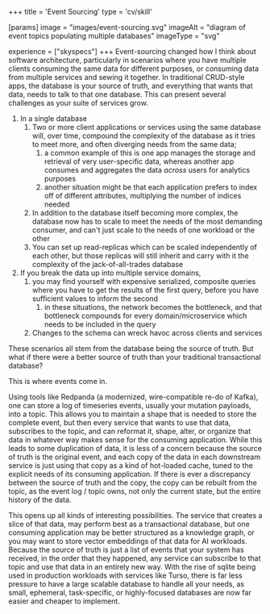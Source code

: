 +++
title = 'Event Sourcing'
type = 'cv/skill'

[params]
  image = "images/event-sourcing.svg"
  imageAlt = "diagram of event topics populating multiple databases"
  imageType = "svg"

experience = ["skyspecs"]
+++
Event-sourcing changed how I think about software architecture, particularly in scenarios where you have multiple clients consuming the same data for different purposes, or consuming data from multiple services and sewing it together.  In traditional CRUD-style apps, the database is your source of truth, and everything that wants that data, needs to talk to that one database.  This can present several challenges as your suite of services grow.

1. In a single database 
    1. Two or more client applications or services using the same database will, over time, compound the complexity of the database as it tries to meet more, and often diverging needs from the same data;
        1. a common example of this is one app manages the storage and retrieval of very user-specific data, whereas another app consumes and aggregates the data _across_ users for analytics purposes
        1. another situation might be that each application prefers to index off of different attributes, multiplying the number of indices needed
    1. In addition to the database itself becoming more complex, the database now has to scale to meet the needs of the most demanding consumer, and can't just scale to the needs of one workload or the other
    1. You can set up read-replicas which can be scaled independently of each other, but those replicas will still inherit and carry with it the complexity of the jack-of-all-trades database
1. If you break the data up into multiple service domains,
    1. you may find yourself with expensive serialized, composite queries where you have to get the results of the first query, before you have sufficient values to inform the second
        1. in these situations, the network becomes the bottleneck, and that bottleneck compounds for every domain/microservice which needs to be included in the query
    1. Changes to the schema can wreck havoc across clients and services

These scenarios all stem from the database being the source of truth.  But what if there were a better source of truth than your traditional transactional database?

This is where events come in.

Using tools like Redpanda (a modernized, wire-compatible re-do of Kafka), one can store a log of timeseries events, usually your mutation payloads, into a topic.  This allows you to maintain a shape that is needed to store the complete event, but then every service that wants to use that data, subscribes to the topic, and can reformat it, shape, alter, or organize that data in whatever way makes sense for the consuming application.  While this leads to some duplication of data, it is less of a concern because the source of truth is the original event, and each copy of the data in each downstream service is just using that copy as a kind of hot-loaded cache, tuned to the explicit needs of its consuming application.  If there is ever a discrepancy between the source of truth and the copy, the copy can be rebuilt from the topic, as the event log / topic owns, not only the current state, but the entire history of the data.

This opens up all kinds of interesting possibilities.  The service that creates a slice of that data, may perform best as a transactional database, but one consuming application may be better structured as a knowledge graph, or you may want to store vector embeddings of that data for AI workloads.  Because the source of truth is just a list of events that your system has received, in the order that they happened, any service can subscribe to that topic and use that data in an entirely new way.  With the rise of sqlite being used in production workloads with services like Turso, there is far less pressure to have a large scalable database to handle all your needs, as small, ephemeral, task-specific, or highly-focused databases are now far easier and cheaper to implement.
